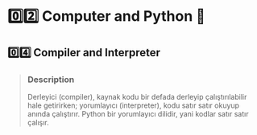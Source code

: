 # :zero::two: Computer and Python :bookmark:
## :zero::four: Compiler and Interpreter
> ### Description
> Derleyici (compiler), kaynak kodu bir defada derleyip çalıştırılabilir hale getirirken; yorumlayıcı (interpreter), kodu satır satır okuyup anında çalıştırır. Python bir yorumlayıcı dilidir, yani kodlar satır satır çalışır.
